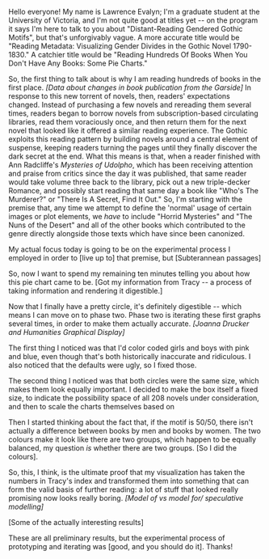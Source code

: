 Hello everyone! My name is Lawrence Evalyn; I'm a graduate student at the University of Victoria, and I'm not quite good at titles yet -- on the program it says I'm here to talk to you about "Distant-Reading Gendered Gothic Motifs", but that's unforgivably vague. A more accurate title would be "Reading Metadata: Visualizing Gender Divides in the Gothic Novel 1790-1830." A catchier title would be "Reading Hundreds Of Books When You Don't Have Any Books: Some Pie Charts."

So, the first thing to talk about is why I am reading hundreds of books in the first place.
*[Data about changes in book publication from the Garside]*
In response to this new torrent of novels, then, readers' expectations changed. Instead of purchasing a few novels and rereading them several times, readers began to borrow novels from subscription-based circulating libraries, read them voraciously once, and then return them for the next novel that looked like it offered a similar reading experience. The Gothic exploits this reading pattern by building novels around a central element of suspense, keeping readers turning the pages until they finally discover the dark secret at the end. What this means is that, when a reader finished with Ann Radcliffe's *Mysteries of Udolpho*, which has been receiving attention and praise from critics since the day it was published, that same reader would take volume three back to the library, pick out a new triple-decker Romance, and possibly start reading that same day a book like "Who's The Murderer?" or "There Is A Secret, Find It Out." So, I'm starting with the premise that, any time we attempt to define the 'normal' usage of certain images or plot elements, we *have* to include "Horrid Mysteries" and "The Nuns of the Desert" and all of the other books which contributed to the genre directly alongside those texts which have since been canonized.

My actual focus today is going to be on the experimental process I employed in order to [live up to] that premise, but 
[Subterannean passages]

So, now I want to spend my remaining ten minutes telling you about how this pie chart came to be.
[Got my information from Tracy -- a process of taking information and rendering it digestible.]

Now that I finally have a pretty circle, it's definitely digestible -- which means I can move on to phase two. Phase two is iterating these first graphs several times, in order to make them actually accurate.
*[Joanna Drucker and Humanities Graphical Display]*

The first thing I noticed was that I'd color coded girls and boys with pink and blue, even though that's both historically inaccurate and ridiculous. I also noticed that the defaults were ugly, so I fixed those.

The second thing I noticed was that both circles were the same size, which makes them look equally important. I decided to make the box itself a fixed size, to indicate the possibility space of all 208 novels under consideration, and then to scale the charts themselves based on 

Then I started thinking about the fact that, if the motif is 50/50, there isn't actually a difference between books by men and books by women. The two colours make it look like there are two groups, which happen to be equally balanced, my question *is* whether there are two groups. [So I did the colours].

So, this, I think, is the ultimate proof that my visualization has taken the numbers in Tracy's index and transformed them into something that can form the valid basis of further reading: a lot of stuff that looked really promising now looks really boring.
*[Model of vs model for/ speculative modelling]*

[Some of the actually interesting results]

These are all preliminary results, but the experimental process of prototyping and iterating was [good, and you should do it]. Thanks!